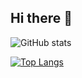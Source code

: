 ## Hi there 👋

![GitHub stats](https://github-stats-instance-gamma.vercel.app/api?username=EBISKKC&show=reviews,discussions_started,discussions_answered,prs_merged,prs_merged_percentage)

[![Top Langs](https://github-stats-instance-gamma.vercel.app/api/top-langs/?username=EBISKKC&show_icons=true&layout=compact&hide=c,jupyter%20notebook,tex,javascript&exclude_repo=Mahjong_AI)](https://github.com/EBISKKC)
